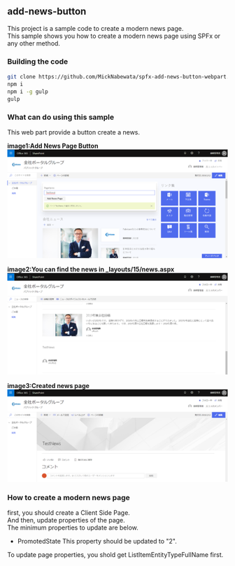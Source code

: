 ## add-news-button

This project is a sample code to create a modern news page.  
This sample shows you how to create a modern news page using SPFx or any other method.

### Building the code

```bash
git clone https://github.com/MickNabewata/spfx-add-news-button-webpart.git
npm i
npm i -g gulp
gulp
```

### What can do using this sample

This web part provide a button create a news.

**image1:Add News Page Button**  
<kbd><img src="https://raw.githubusercontent.com/MickNabewata/spfx-add-news-button-webpart/images/2.png" /></kbd>  
  
**image2:You can find the news in _layouts/15/news.aspx**  
<kbd><img src="https://raw.githubusercontent.com/MickNabewata/spfx-add-news-button-webpart/images/3.png" /></kbd>  
  
**image3:Created news page**
<kbd><img src="https://raw.githubusercontent.com/MickNabewata/spfx-add-news-button-webpart/images/4.png" /></kbd>  

### How to create a modern news page

first, you should create a Client Side Page.  
And then, update properties of the page.  
The minimum properties to update are below.

- PromotedState
This property should be updated to "2".

To update page properties, you shold get ListItemEntityTypeFullName first.